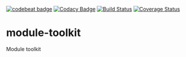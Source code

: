 [![codebeat badge](https://codebeat.co/badges/a5ace73d-306e-45c8-ab59-1c0c585b3f47)](https://codebeat.co/projects/github-com-pinkgorilla-module-toolkit)
[![Codacy Badge](https://api.codacy.com/project/badge/Grade/2bb18a849fe2490888564617cf1a788c)](https://www.codacy.com/app/tris-setiawan/module-toolkit?utm_source=github.com&amp;utm_medium=referral&amp;utm_content=pinkgorilla/module-toolkit&amp;utm_campaign=Badge_Grade)
[![Build Status](https://travis-ci.org/pinkgorilla/module-toolkit.svg?branch=dev)](https://travis-ci.org/pinkgorilla/module-toolkit)
[![Coverage Status](https://coveralls.io/repos/github/pinkgorilla/module-toolkit/badge.svg?branch=master)](https://coveralls.io/github/pinkgorilla/module-toolkit?branch=master)

# module-toolkit
Module toolkit
